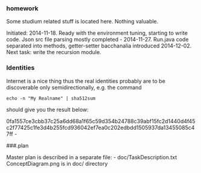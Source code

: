### homework


Some studium related stuff is located here. Nothing valuable.

   Initiated: 2014-11-18.
   Ready with the environment tuning, starting to write code.
   Json src file parsing mostly completed - 2014-11-27.
   Run.java code separated into methods, getter-setter bacchanalia introduced 2014-12-02. 
   Next task: write the recursion module.


### Identities


Internet is a nice thing thus the
real identities probably are to be discoverable only semidirectionally,
e.g. the command

    echo -n "My Realname" | sha512sum 

should give you the result below:

0fa1557ce3cbb37c25a6dd68a1f65c59d354b24788c39abf15fc2d1440d4f45c2f77425c1fe3d4b255fcd936042ef7ea0c202edbdd1505937da13455085c47ff  -


###.plan


Master plan is described in a separate file:
	- doc/TaskDescription.txt
ConceptDiagram.png is in doc/ directory
